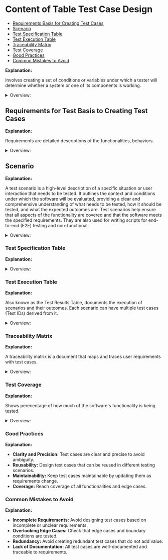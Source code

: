 <!-- markdownlint-disable MD033 -->
# Content of Table Test Case Design

- [Requirements Basis for Creating Test Cases](requirements-basis-for-creating-test-cases)
- [Scenario](#scenario)
- [Test Specification Table](#test-specification-table)
- [Test Execution Table](#test-execution-table)
- [Traceability Matrix](#traceability-matrix)
- [Test Coverage](#test-coverage)
- [Good Practices](#good-practices)
- [Common Mistakes to Avoid](#common-mistakes-to-avoid)

**Explanation:**

Involves creating a set of conditions or variables under which a tester will determine whether a system or one of its components is working.

<details>
    <summary>Overview:</summary>

- **Positive and Negative Test Cases:** Both expected (positive) and unexpected (negative) behaviors are tested.
- **Not Executed Test Cases:** Test cases that have been defined but not yet executed.
- **Functional and Non-Functional Test Cases:** Both functional requirements (what the system should do) and non-functional requirements (how the system should perform).
- **Boundary and Edge Cases:** Tests the boundaries and edges of input ranges.
- **Preconditions and Postconditions:** Specifies the conditions that must be met before and after the test is executed.
- **Scenario-Based Test Specification Table:** Focuses on scenarios and includes detailed information about each scenario, along with the test cases and steps.
- **Test Case-Based Specification Table:** Focuses on individual test cases derived from scenarios, providing detailed descriptions of what needs to be tested.
- **Create a Test Case (if necessary):** If the bug reveals a missing test case or an edge case that was not previously covered, create a new test case.

</details>

## Requirements for Test Basis to Creating Test Cases

**Explanation:**

Requirements are detailed descriptions of the functionalities, behaviors.

<details>
    <summary>Overview:</summary>

- **Sources of Requirements:**
  - **Requirement Documentation:**
    - Functional and non-functional requirements.
    - User stories and use cases.
    - Business rules and specifications.
  - **Design Documents:**
    - Design documents provide detailed descriptions of the system's architecture, components, interactions, and user interface (UI) design.
    - Database schemas and data models.
  - **Code:**
    - Source code and configuration files.
    - API documentation and service contracts.
  - **Risk Analysis Reports:**
    - Identified risks and their potential impact.
    - Risk mitigation strategies and priorities.
  - **Regulatory and Compliance Standards:**
    - Industry-specific regulations and standards.
    - Compliance requirements and guidelines.
  - **User Manuals and Guides:**
    - User manuals and operational guides.
    - Installation and setup instructions.

</details>

## Scenario

**Explanation:**

A test scenario is a high-level description of a specific situation or user interaction that needs to be tested. It outlines the context and conditions under which the software will be evaluated, providing a clear and comprehensive understanding of what needs to be tested, how it should be tested, and what the expected outcomes are. Test scenarios help ensure that all aspects of the functionality are covered and that the software meets the specified requirements. They are also used for writing scripts for end-to-end (E2E) testing and non-functional.

<details>
    <summary>Overview:</summary>

- **Purpose of a Test Scenario:**

  1. **Identify Test Conditions:** Test scenarios help define the specific conditions and inputs under which the software will be tested. This ensures that all relevant aspects of the software are considered during testing.
  2. **Ensure Comprehensive Coverage:** Test scenarios ensure that all possible user interactions and system behaviors are covered. This helps in identifying any gaps in the testing process and ensures that the software is thoroughly tested.
  3. **Facilitate Communication:** Test scenarios provide a clear and concise description of the test conditions, making it easier for testers, developers, and stakeholders to understand and collaborate. This improves communication and ensures that everyone is on the same page.
  4. **Guide Test Case Development:** Serve as a foundation for developing detailed test cases. The specific details and steps of the test cases are derived from the test scenarios, and the approach taken depends on the test design technique used.
  5. **Writing Scripts:** Test scenarios are also used for writing scripts for end-to-end (E2E) testing and non-functional testing.

- **Traditional Scenario Structure:** Is a method used to outline test scenarios in a detailed and structured manner.

  <details>
      <summary>Overview:</summary>

  1. **Writting Structure:**

      - **Verify that:** Used to confirm that a specific functionality works as expected.
      - **Ensure that:** Used to make sure that certain conditions or behaviors are met.
      - **Check that:** Used to validate that specific conditions or behaviors are not met or that error handling works correctly.
      - **Test that:** Used to confirm that specific outcomes or responses occur under certain conditions.

  2. **Scenario: User Authentication**

      - **Verify that:**
        - Verify that user can manage password change.
        - Verify that user can log in with valid credentials.
        - Verify that user can log out successfully.

      - **Ensure that:**
        - Ensure that user session expires after a period of inactivity.
        - Ensure that user can reset password using the "Forgot Password" feature.

      - **Check that:**
        - Check that user cannot log in with invalid credentials.
        - Check that user receives an error message for incorrect password.
        - Check that user cannot access restricted pages without logging in.

      - **Test that:**
        - Test that user receives a confirmation email after password reset.
        - Test that user is redirected to the login page when accessing a protected resource.
        - Test that user account is locked after multiple failed login attempts.

  3. **When to Use:**
      - **Familiarity:** Teams that are more familiar with traditional testing approaches may find this structure easier to use.
      - **Detailed Steps:** When detailed, step-by-step instructions are needed for each test case.
      - **Legacy Systems:** Often used in projects with legacy systems where traditional testing methods have been established.
      - **Documentation Requirements:** When there is a need for comprehensive documentation that outlines each specific test condition and expected outcome.
  
  4. **Why should Use:**
      - **Clarity:** Provides clear and detailed steps for each test case, making it easier for testers to follow.
      - **Comprehensive Coverage:** Ensures that all aspects of the functionality are covered through specific test conditions.
      - **Ease of Use:** Familiar to many testers and does not require learning new syntax or frameworks.

  </details>

- **Behavior-driven development Scenario:** Is an approach to software development that emphasizes collaboration between developers, testers, and non-technical stakeholders.

  <details>
      <summary>Overview:</summary>

  1. **Writting Structure:**

      - **Given:** Describes the initial context or state of the system.
      - **When:** Describes the action or event that triggers the scenario.
      - **Then:** Describes the expected outcome or result of the action.

  2. **Scenario: User Authentication**

      - **Scenario: Valid User Login**
      - **Given** the user is on the login page,
      - **When** the user enters valid credentials and clicks the login button,
      - **Then** the user should be redirected to the dashboard.

      - **Scenario: Invalid User Login**
      - **Given** the user is on the login page,
      - **When** the user enters invalid credentials and clicks the login button,
      - **Then** the user should see an error message indicating invalid credentials.

      - **Scenario: Password Change**
      - **Given** the user is logged in and on the account settings page,
      - **When** the user enters the current password, a new password, and confirms the new password,
      - **Then** the user should see a confirmation message indicating the password change was successful.

  3. **When to Use:**

      - **Collaboration:** When there is a need for close collaboration between developers, testers, and non-technical stakeholders.
      - **Agile Projects:** Commonly used in Agile projects where user stories and acceptance criteria are defined.
      - **Automation:** When integrating with automated testing.
      - **Readable Tests:** When tests need to be easily readable and understandable by all stakeholders, including non-technical team members.
  
  4. **Why should Use:**

      - **Collaboration:** Encourages collaboration between technical and non-technical team members by using a common language.
      - **Readability:** The Given-When-Then format is easy to read and understand, making it accessible to all stakeholders.
      - **Automation Integration:** BDD scenarios can be directly integrated with automated testing tools, streamlining the testing process.
      - **Focus on Behavior:** Emphasizes the behavior of the system from the user's perspective, ensuring that the software meets user needs.
  
  </details>

</details>

### Test Specification Table

**Explanation:**

<details>
    <summary>Overview:</summary>

- **Scenario-Based Test Specification Table:**

    1. **Scenario ID:** A unique identifier for each test scenario.
    2. **Scenario Description:** A high-level description of the scenario being tested.
    3. **Expected Results:** The expected outcome of the scenario.

- **Test Case-Based Specification Table:**

    1. **Test Case ID:** A unique identifier for each test case.
    2. **Scenario ID:** The identifier of the scenario this test case is derived from.
    3. **Test Case Description:** A detailed description of the test case.
    4. **Preconditions:** Any conditions that must be met before the test case can be executed.
    5. **Test Data:** Specific data to be used during the test case.
    6. **Expected Results:** The expected outcome of the test case.
    7. **Postconditions:** Any conditions that should be met after the test case is executed.
    8. **Test Steps(Optional):** Because they may not be needed for all test cases, especially those focusing on specific inputs or conditions. They are more useful for test cases that involve navigating through different pages or performing a sequence of actions. Preparing test steps is good practice for future end-to-end (E2E) testing.

</details>

### Test Execution Table

**Explanation:**

Also known as the Test Results Table, documents the execution of scenarios and their outcomes. Each scenario can have multiple test cases (Test IDs) derived from it.

<details>
    <summary>Overview:</summary>

1. **Scenario ID:** A unique identifier for each test scenario. Useful when test cases are derived from high-level scenario. When using specific functional and non-functional testing techniques, scenarios may not be explicitly defined.
2. **Test Case ID:** A unique identifier for each test case or scenario.
3. **Execution Date:** The date when the test case was executed.
4. **Tester Name:** The name of the person who executed the test case. This is useful for manual testing but may not be necessary for automated tests.
5. **Actual Results:** The actual outcome of the test case.
6. **Pass/Fail Status:** Indicates whether the test case passed or failed.
7. **Comments/Defects:** Any additional comments or details about defects found during testing.

</details>

### Traceability Matrix

**Explanation:**

A traceability matrix is a document that maps and traces user requirements with test cases.

<details>
    <summary>Overview:</summary>

1. **Purpose**: To ensure that all requirements are covered by test cases and to identify any missing requirements or test cases.

2. **Structure**:
    - **Requirement ID**: Unique identifier for each requirement.
    - **Requirement Description**: Detailed description of the requirement.
    - **Scenario ID:** Unique identifier for each test scenario.
    - **Scenario Description:** High-level description of the scenario being tested.
    - **Test Case ID**: Unique identifier for each test case.
    - **Test Case Description**: Detailed description of the test case.
    - **Status**: Indicates whether the requirement is covered by the test case (Covered, Not Covered).

3. **Types of Traceability Matrices**:
    - **Forward Traceability**: Ensures that all requirements are covered by test cases.
    - **Backward Traceability**: Ensures that all test cases are linked to requirements.
    - **Bidirectional traceability**: Ability to trace forward (from requirement to test case) and backward (from test case to requirement).

</details>

### Test Coverage

**Explanation:**

Shows perecentage of how much of the software's functionality is being tested.

<details>
    <summary>Overview:</summary>

1. **Coverage Criteria:** Different criteria can be used to measure test coverage:
    - **Code Coverage:**  By developers, the extent to which the source code of a program is executed when a particular test suite runs.
    - **Requirements coverage:** By testers and QA teams which the specified requirements (both functional and non-functional) calculate percentage of test case how widely the system have been tested.

2. **Measuring Coverage:** Tools and techniques for measuring test coverage, such as code coverage tools that measure the percentage of code executed by the tests.
    - **Based what we Calculate:**
        - Identify Criteria wich one gonna be test (code, requirements, functional).
        - Map test cases and choose those criteria test case wich will be gonna check coverage.
        - Execute test cases and record results it's (pass/fail).
        - Calculate the percentage of requirements that have been tested.
    - **Pass/Fail Status:** The coverage percentage includes all tested requirements, regardless of whether the test cases passed or failed.
    - **Coverage calcualtion formula:** `coverage = (tested_requirements / total_requirements) * 100`.
    - **Achieving 100% coverage:** For all requirements or functionalities is an ideal goal, it is not practical or possible due to various constraints such as time, resources, and the complexity of the software.
    - **Coverage reflect:** To which the requirement has been fully tested. If any test case for a requirement is not executed, it means that the requirement has not been completely tested.
3. **Improving Coverage:** Strategies for improving test coverage, such as adding more test cases to cover untested areas and using different test design techniques to identify gaps.

</details>

### Good Practices

**Explanation:**

- **Clarity and Precision:** Test cases are clear and precise to avoid ambiguity.
- **Reusability:** Design test cases that can be reused in different testing scenarios.
- **Maintainability:** Keep test cases maintainable by updating them as requirements change.
- **Coverage:** Reach coverage of all functionalities and edge cases.

### Common Mistakes to Avoid

**Explanation:**

- **Incomplete Requirements:** Avoid designing test cases based on incomplete or unclear requirements.
- **Overlooking Edge Cases:** Check that edge cases and boundary conditions are tested.
- **Redundancy:** Avoid creating redundant test cases that do not add value.
- **Lack of Documentation:**  All test cases are well-documented and traceable to requirements.
